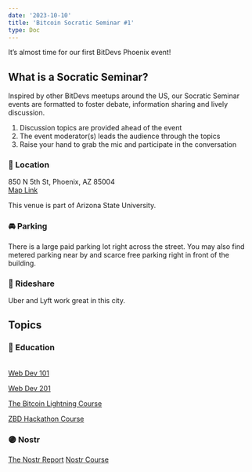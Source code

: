 ```yaml
---
date: '2023-10-10'
title: 'Bitcoin Socratic Seminar #1'
type: Doc
---
```


It’s almost time for our first BitDevs Phoenix event!

## What is a Socratic Seminar?

Inspired by other BitDevs meetups around the US, our Socratic Seminar events
are formatted to foster debate, information sharing and lively discussion.

1. Discussion topics are provided ahead of the event
2. The event moderator(s) leads the audience through the topics
3. Raise your hand to grab the mic and participate in the conversation

### 🏫 Location

850 N 5th St, Phoenix, AZ 85004<br />
<a href="https://maps.app.goo.gl/JWQVHvn2yu1GkSPe9" data-no-summary>Map Link</a><br />

This venue is part of Arizona State University.

### 🚘 Parking

There is a large paid parking lot right across the street. You may also find metered parking near by and scarce free parking right in front of the building.

### 🚕 Rideshare

Uber and Lyft work great in this city.

## Topics

### 🧡 Education

\
<a href="https://zbd.dev/courses/webdev101/introduction" data-no-summary>Web Dev 101</a>

<a href="https://zbd.dev/courses/webdev101/html-css" data-no-summary>Web Dev 201</a>

<a href="https://zbd.dev/courses/lightning-network-101" data-no-summary>The Bitcoin Lightning Course</a>

<a href="https://www.youtube.com/playlist?list=PLaMJnpgudSAAqJV52K7_YwgtkLt2rlcK1" data-no-summary>ZBD Hackathon Course</a>

### 🟣 Nostr

<a href="https://nostr.report/desktop.php" data-no-summary>The Nostr Report</a>
<a href="https://zbd.dev/courses/nostr-101" data-no-summary>Nostr Course</a>

